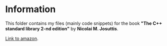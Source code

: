 # Information
This folder contains my files (mainly code snippets) for the book  **"The C++ standard library 2-nd edition"** by **Nicolai M. Josuttis**.

[Link to amazon](http://www.amazon.com/The-Standard-Library-Tutorial-Reference/dp/0321623215).

